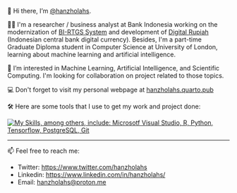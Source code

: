 
👋 Hi there, I’m [@hanzholahs](https://www.github.com/hanzholahs).

🧑‍💼 I'm a researcher / business analyst at Bank Indonesia working on the modernization of [BI-RTGS System](https://www.bi.go.id/en/fungsi-utama/sistem-pembayaran/nilai-besar/Default.aspx) and development of [Digital Rupiah](https://www.bi.go.id/en/rupiah/digital-rupiah/default.aspx) (Indonesian central bank digital currency). Besides, I'm a part-time Graduate Diploma student in Computer Science at University of London, learning about machine learning and artificial intelligence.

👀 I’m interested in Machine Learning, Artificial Intelligence, and Scientific Computing. I'm looking for collaboration on project related to those topics.

💻 Don't forget to visit my personal webpage at [hanzholahs.quarto.pub](https://hanzholahs.quarto.pub)

🛠 Here are some tools that I use to get my work and project done:

[![My Skills, among others, include: Microsotf Visual Studio, R, Python, Tensorflow, PostgreSQL, Git](https://skillicons.dev/icons?i=vscode,r,py,tensorflow,postgres,git&perline=3)](https://github.com/hanzholahs)

---

📫 Feel free to reach me:
  - Twitter: https://www.twitter.com/hanzholahs
  - Linkedin: https://www.linkedin.com/in/hanzholahs/
  - Email: [hanzholahs@proton.me](mailto:hanzholahs@proton.me)


<!---
hanzholahs/hanzholahs is a ✨ special ✨ repository because its `README.md` (this file) appears on your GitHub profile.
You can click the Preview link to take a look at your changes.
--->
